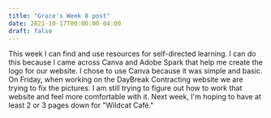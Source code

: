 ```yaml
---
title: "Grace's Week 8 post"
date: 2021-10-17T00:00:00-04:00
draft: false
---
```


This week I can find and use resources for self-directed learning. I can do this because I came across Canva and Adobe Spark that help me create the logo for our website. I chose to use Canva because it was simple and basic. On Friday, when working on the DayBreak Contracting website we are trying to fix the pictures. I am still trying to figure out how to work that website and feel more comfortable with it. Next week, I'm hoping to have at least 2 or 3 pages down for "Wildcat Café." 

